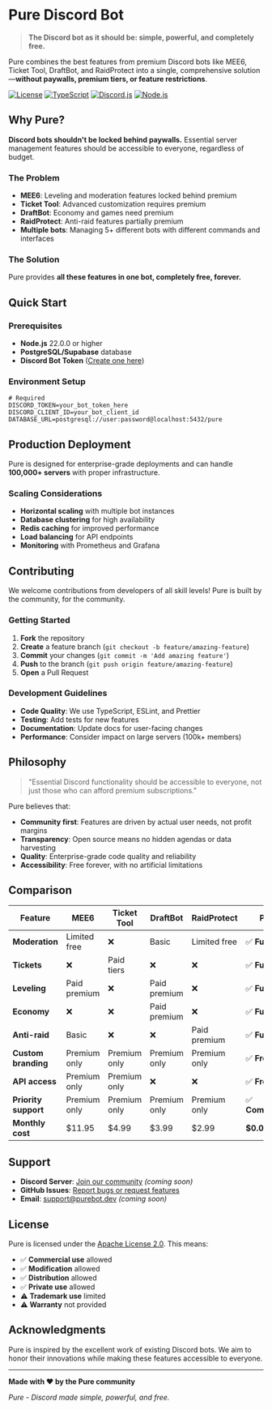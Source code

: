# Pure Discord Bot

> **The Discord bot as it should be: simple, powerful, and completely free.**

Pure combines the best features from premium Discord bots like MEE6, Ticket Tool, DraftBot, and RaidProtect into a single, comprehensive solution—**without paywalls, premium tiers, or feature restrictions**.

[![License](https://img.shields.io/badge/license-Apache%202.0-blue.svg)](LICENSE)
[![TypeScript](https://img.shields.io/badge/TypeScript-007ACC?logo=typescript&logoColor=white)](https://typescriptlang.org/)
[![Discord.js](https://img.shields.io/badge/discord.js-v14-blue.svg)](https://discord.js.org/)
[![Node.js](https://img.shields.io/badge/node-%3E%3D22.0.0-brightgreen.svg)](https://nodejs.org/)

## Why Pure?

**Discord bots shouldn't be locked behind paywalls.** Essential server management features should be accessible to everyone, regardless of budget.

### The Problem
- **MEE6**: Leveling and moderation features locked behind premium
- **Ticket Tool**: Advanced customization requires premium
- **DraftBot**: Economy and games need premium
- **RaidProtect**: Anti-raid features partially premium
- **Multiple bots**: Managing 5+ different bots with different commands and interfaces

### The Solution
Pure provides **all these features in one bot, completely free, forever.**

## Quick Start

### Prerequisites
- **Node.js** 22.0.0 or higher
- **PostgreSQL/Supabase** database
- **Discord Bot Token** ([Create one here](https://discord.com/developers/applications))

### Environment Setup

```env
# Required
DISCORD_TOKEN=your_bot_token_here
DISCORD_CLIENT_ID=your_bot_client_id
DATABASE_URL=postgresql://user:password@localhost:5432/pure
```

## Production Deployment

Pure is designed for enterprise-grade deployments and can handle **100,000+ servers** with proper infrastructure.

### Scaling Considerations
- **Horizontal scaling** with multiple bot instances
- **Database clustering** for high availability
- **Redis caching** for improved performance
- **Load balancing** for API endpoints
- **Monitoring** with Prometheus and Grafana

## Contributing

We welcome contributions from developers of all skill levels! Pure is built by the community, for the community.

### Getting Started
1. **Fork** the repository
2. **Create** a feature branch (`git checkout -b feature/amazing-feature`)
3. **Commit** your changes (`git commit -m 'Add amazing feature'`)
4. **Push** to the branch (`git push origin feature/amazing-feature`)
5. **Open** a Pull Request

### Development Guidelines
- **Code Quality**: We use TypeScript, ESLint, and Prettier
- **Testing**: Add tests for new features
- **Documentation**: Update docs for user-facing changes
- **Performance**: Consider impact on large servers (100k+ members)

## Philosophy

> "Essential Discord functionality should be accessible to everyone, not just those who can afford premium subscriptions."

Pure believes that:
- **Community first**: Features are driven by actual user needs, not profit margins
- **Transparency**: Open source means no hidden agendas or data harvesting
- **Quality**: Enterprise-grade code quality and reliability
- **Accessibility**: Free forever, with no artificial limitations

## Comparison

| Feature | MEE6 | Ticket Tool | DraftBot | RaidProtect | **Pure** |
|---------|------|-------------|----------|-------------|----------|
| **Moderation** | Limited free | ❌ | Basic | Limited free | ✅ **Full** |
| **Tickets** | ❌ | Paid tiers | ❌ | ❌ | ✅ **Full** |
| **Leveling** | Paid premium | ❌ | Paid premium | ❌ | ✅ **Full** |
| **Economy** | ❌ | ❌ | Paid premium | ❌ | ✅ **Full** |
| **Anti-raid** | Basic | ❌ | ❌ | Paid premium | ✅ **Full** |
| **Custom branding** | Premium only | Premium only | Premium only | Premium only | ✅ **Free** |
| **API access** | Premium only | Premium only | ❌ | ❌ | ✅ **Free** |
| **Priority support** | Premium only | Premium only | Premium only | Premium only | ✅ **Community** |
| **Monthly cost** | $11.95 | $4.99 | $3.99 | $2.99 | **$0.00** |

## Support

[//]: # (- **Documentation**: [docs.purebot.dev]&#40;https://docs.purebot.dev&#41; *&#40;coming soon&#41;*)
- **Discord Server**: [Join our community](https://discord.gg/pure) *(coming soon)*
- **GitHub Issues**: [Report bugs or request features](https://github.com/AtsuLeVrai/pure/issues)
- **Email**: [support@purebot.dev](mailto:support@purebot.dev) *(coming soon)*

## License

Pure is licensed under the [Apache License 2.0](LICENSE). This means:
- ✅ **Commercial use** allowed
- ✅ **Modification** allowed
- ✅ **Distribution** allowed
- ✅ **Private use** allowed
- ⚠️ **Trademark use** limited
- ⚠️ **Warranty** not provided

## Acknowledgments

Pure is inspired by the excellent work of existing Discord bots. We aim to honor their innovations while making these features accessible to everyone.

---

**Made with ❤️ by the Pure community**

*Pure - Discord made simple, powerful, and free.*